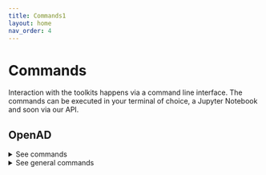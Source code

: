 ```yaml
---
title: Commands1
layout: home
nav_order: 4
---
```


# Commands

Interaction with the toolkits happens via a command line interface. The commands can be executed in your terminal of choice, a Jupyter Notebook and soon via our API.

## OpenAD

<details markdown="block">
<summary>See commands</summary>

### General

`openad`<br>
Display the openad splash screen.

`get status`<br>
Display the currently selected workspace and toolkit.

`display history`<br>
Display the last 30 commands run in your current workspace.

`clear sessions`<br>
Clear any other sessions that may be running.

<br>

### Queries

`search for '<string>' using (index_key=<index_name> [ page_size=<int> edit_distance=<integer> ]) show (data|docs) [ estimate only|return as data|save as '<csv_filename>' ]`{: .cmd }
Performs a document search of the Deep Search repository based on a given index.Use Estimate only, if you are doing a general search, so as to determine the potential number of hits.

<br>

### Execution:

`exec display_collection()`

</details>

<details markdown="block">
<summary>See general commands</summary>

### General

    openad

Display the openad splash screen.

    get status

Display the currently selected workspace and toolkit.

    display history

Display the last 30 commands run in your current workspace.

    clear sessions

Clear any other sessions that may be running.

</details>
